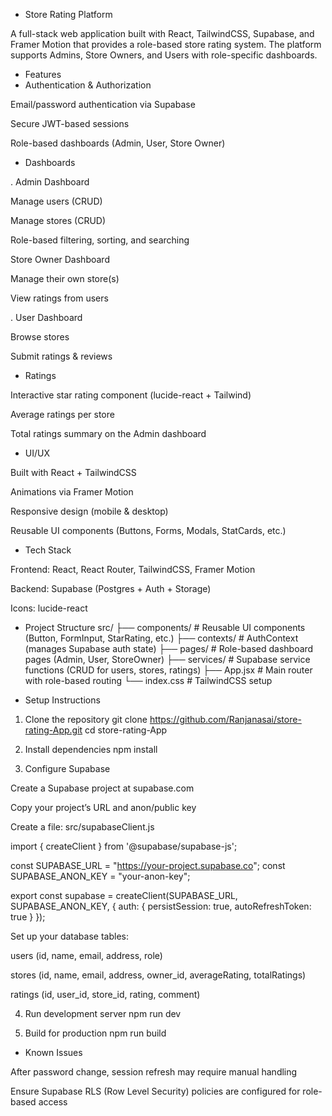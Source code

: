 * Store Rating Platform

A full-stack web application built with React, TailwindCSS, Supabase, and Framer Motion that provides a role-based store rating system.
The platform supports Admins, Store Owners, and Users with role-specific dashboards.

* Features
* Authentication & Authorization

Email/password authentication via Supabase

Secure JWT-based sessions

Role-based dashboards (Admin, User, Store Owner)

* Dashboards

. Admin Dashboard

Manage users (CRUD)

Manage stores (CRUD)

Role-based filtering, sorting, and searching

Store Owner Dashboard

Manage their own store(s)

View ratings from users

. User Dashboard

Browse stores

Submit ratings & reviews

* Ratings

Interactive star rating component (lucide-react + Tailwind)

Average ratings per store

Total ratings summary on the Admin dashboard

* UI/UX

Built with React + TailwindCSS

Animations via Framer Motion

Responsive design (mobile & desktop)

Reusable UI components (Buttons, Forms, Modals, StatCards, etc.)

* Tech Stack

Frontend: React, React Router, TailwindCSS, Framer Motion

Backend: Supabase (Postgres + Auth + Storage)

Icons: lucide-react

* Project Structure
src/
 ├── components/        # Reusable UI components (Button, FormInput, StarRating, etc.)
 ├── contexts/          # AuthContext (manages Supabase auth state)
 ├── pages/             # Role-based dashboard pages (Admin, User, StoreOwner)
 ├── services/          # Supabase service functions (CRUD for users, stores, ratings)
 ├── App.jsx            # Main router with role-based routing
 └── index.css          # TailwindCSS setup

* Setup Instructions
1. Clone the repository
git clone https://github.com/Ranjanasai/store-rating-App.git
cd store-rating-App

2. Install dependencies
npm install

3. Configure Supabase

Create a Supabase project at supabase.com

Copy your project’s URL and anon/public key

Create a file: src/supabaseClient.js

import { createClient } from '@supabase/supabase-js';

const SUPABASE_URL = "https://your-project.supabase.co";
const SUPABASE_ANON_KEY = "your-anon-key";

export const supabase = createClient(SUPABASE_URL, SUPABASE_ANON_KEY, {
  auth: { persistSession: true, autoRefreshToken: true }
});


Set up your database tables:

users (id, name, email, address, role)

stores (id, name, email, address, owner_id, averageRating, totalRatings)

ratings (id, user_id, store_id, rating, comment)

4. Run development server
npm run dev

5. Build for production
npm run build

* Known Issues

After password change, session refresh may require manual handling

Ensure Supabase RLS (Row Level Security) policies are configured for role-based access